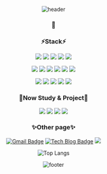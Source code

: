 
<div align="center">
  
 
![header](https://capsule-render.vercel.app/api?type=waving&color=4aa8d8&height=150&section=header&text=Envyoon%20Github!&fontSize=70)

  
 ### 🤔


### ⚡Stack⚡

<img src="https://img.shields.io/badge/JavaScript-F7DF1E?style=badge&logo=JavaScript&logoColor=black"/> <img src="https://img.shields.io/badge/Java-007396?style=badge&logo=Java&logoColor=white"/> <img src="https://img.shields.io/badge/HTML5-E34F26?style=badge&logo=HTML5&logoColor=white"/> <img src="https://img.shields.io/badge/CSS3-1572B6?style=badge&logo=CSS3&logoColor=white"/> <img src="https://img.shields.io/badge/Bootstrap-7952B3?style=badge&logo=Bootstrap&logoColor=white"/>
 
  <img src="https://img.shields.io/badge/Linux-FCC624?style=badge&logo=Linux&logoColor=black"/> <img src="https://img.shields.io/badge/Oracle-F80000?style=badge&logo=Oracle&logoColor=white"/> <img src="https://img.shields.io/badge/Spring-6DB33F?style=badge&logo=Spring&logoColor=white"/> <img src="https://img.shields.io/badge/Spring Boot-6DB33F?style=badge&logo=Spring Boot&logoColor=white"/> <img src="https://img.shields.io/badge/Git-F05032?style=badge&logo=Git&logoColor=white"/> <img src="https://img.shields.io/badge/jQuery-0769AD?style=badge&logo=jQuery&logoColor=white"/>

<img src="https://img.shields.io/badge/IBM-052FAD?style=badge&logo=IBM&logoColor=white"/> <img src="https://img.shields.io/badge/Apache-D22128?style=badge&logo=Apache&logoColor=white"/> <img src="https://img.shields.io/badge/Apache Maven-C71A36?style=badge&logo=Apache Maven&logoColor=white"/> <img src="https://img.shields.io/badge/Gradle-02303A?style=badge&logo=Gradle&logoColor=white"/> <img src="https://img.shields.io/badge/Apache Tomcat-F8DC75?style=badge&logo=Apache Tomcat&logoColor=black"/>


### 🌱Now Study & Project🌱

 <img src="https://img.shields.io/badge/Spring Boot-6DB33F?style=badge&logo=Spring Boot&logoColor=white"/> <img src="https://img.shields.io/badge/Vue.js-4FC08D?style=badge&logo=Vue.js&logoColor=white"/> <img src="https://img.shields.io/badge/Node.js-339933?style=badge&logo=Node.js&logoColor=white"/> <img src="https://img.shields.io/badge/Axios-5A29E4?style=badge&logo=Axios&logoColor=white"/>
 


  <!-- 예정 목록 -->
  <!-- Node.js <img src="https://img.shields.io/badge/Node.js-339933?style=badge&logo=Node.js&logoColor=white"/> -->
  <!-- Docker <img src="https://img.shields.io/badge/Docker-#2496ED?style=badge&logo=Docker&logoColor=white"/> -->

### ✨Other page✨

 [![Gmail Badge](https://img.shields.io/badge/Gmail-d14836?style=badge-square&logo=Gmail&logoColor=white&link=mailto:snugyun01@gmail.com)](mailto:yoonpro220@gmail.com)   [![Tech Blog Badge](http://img.shields.io/badge/-Tech%20blog-20C997?style=badge-square&logo=velog&&logoColor=white&link=https://https://velog.io/@krafftdj/)](https://velog.io/@krafftdj) <img src="https://img.shields.io/badge/github-181717?style=badge&logo=github&logoColor=white"> 



<!-- API 고장남.. -->
![Top Langs](https://github-readme-stats.vercel.app/api/top-langs/?username=envyoon&layout=compact)
  
<!--![Anurag's GitHub stats](https://github-readme-stats.vercel.app/api?username=envyoon&show_icons=true&theme=radical)-->

  
![footer](https://capsule-render.vercel.app/api?type=waving&color=4aa8d8&height=150&section=footer&text=&fontSize=70)


